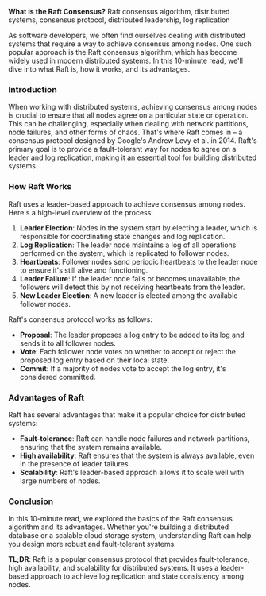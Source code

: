 **What is the Raft Consensus?**
Raft consensus algorithm, distributed systems, consensus protocol, distributed leadership, log replication

As software developers, we often find ourselves dealing with distributed systems that require a way to achieve consensus among nodes. One such popular approach is the Raft consensus algorithm, which has become widely used in modern distributed systems. In this 10-minute read, we'll dive into what Raft is, how it works, and its advantages.

### Introduction

When working with distributed systems, achieving consensus among nodes is crucial to ensure that all nodes agree on a particular state or operation. This can be challenging, especially when dealing with network partitions, node failures, and other forms of chaos. That's where Raft comes in – a consensus protocol designed by Google's Andrew Levy et al. in 2014. Raft's primary goal is to provide a fault-tolerant way for nodes to agree on a leader and log replication, making it an essential tool for building distributed systems.

### How Raft Works

Raft uses a leader-based approach to achieve consensus among nodes. Here's a high-level overview of the process:

1. **Leader Election**: Nodes in the system start by electing a leader, which is responsible for coordinating state changes and log replication.
2. **Log Replication**: The leader node maintains a log of all operations performed on the system, which is replicated to follower nodes.
3. **Heartbeats**: Follower nodes send periodic heartbeats to the leader node to ensure it's still alive and functioning.
4. **Leader Failure**: If the leader node fails or becomes unavailable, the followers will detect this by not receiving heartbeats from the leader.
5. **New Leader Election**: A new leader is elected among the available follower nodes.

Raft's consensus protocol works as follows:

* **Proposal**: The leader proposes a log entry to be added to its log and sends it to all follower nodes.
* **Vote**: Each follower node votes on whether to accept or reject the proposed log entry based on their local state.
* **Commit**: If a majority of nodes vote to accept the log entry, it's considered committed.

### Advantages of Raft

Raft has several advantages that make it a popular choice for distributed systems:

* **Fault-tolerance**: Raft can handle node failures and network partitions, ensuring that the system remains available.
* **High availability**: Raft ensures that the system is always available, even in the presence of leader failures.
* **Scalability**: Raft's leader-based approach allows it to scale well with large numbers of nodes.

### Conclusion

In this 10-minute read, we explored the basics of the Raft consensus algorithm and its advantages. Whether you're building a distributed database or a scalable cloud storage system, understanding Raft can help you design more robust and fault-tolerant systems.

**TL;DR**: Raft is a popular consensus protocol that provides fault-tolerance, high availability, and scalability for distributed systems. It uses a leader-based approach to achieve log replication and state consistency among nodes.